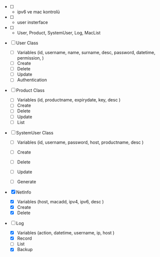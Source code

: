 - [ ] - ipv6 ve mac kontrolü
- [ ] - user insterface
- [ ] - User, Product, SystemUser, Log, MacList

- [ ] User Class
    - [ ] Variables (id, username, name, surname, desc, password, datetime, permission,  )
    - [ ] Create
    - [ ] Delete
    - [ ] Update
    - [ ] Authentication

- [ ] Product Class
    - [ ] Variables (id, productname, expirydate, key, desc )
    - [ ] Create
    - [ ] Delete
    - [ ] Update
    - [ ] List

- [ ] SystemUser Class
    - [ ] Variables (id, username, password, host, productname, desc )
    - [ ] Create
    - [ ] Delete
    - [ ] Update
    - [ ] Generate


- [x] NetInfo
    - [x] Variables (host, macadd, ipv4, ipv6, desc )
    - [x] Create
    - [x] Delete

- [ ] Log
    - [x] Variables (action, datetime, username, ip, host )
    - [x] Record
    - [ ] List
    - [x] Backup
